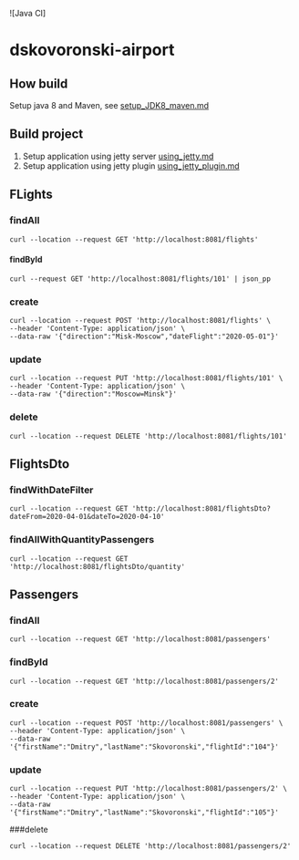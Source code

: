 ![Java CI]
# dskovoronski-airport

## How build
Setup java 8 and Maven, see [setup_JDK8_maven.md](documentation/setup_JDK8_maven.md "click") 
  
      
## Build project 
1. Setup application using jetty server [using_jetty.md](documentation/using_jetty.md "click")
2. Setup application using jetty plugin  [using_jetty_plugin.md](documentation/using_jetty_plugin.md "click")


## FLights

### findAll

```
curl --location --request GET 'http://localhost:8081/flights'
```

#### findById

```
curl --request GET 'http://localhost:8081/flights/101' | json_pp
```
### create

```
curl --location --request POST 'http://localhost:8081/flights' \
--header 'Content-Type: application/json' \
--data-raw '{"direction":"Misk-Moscow","dateFlight":"2020-05-01"}'
```

### update

```
curl --location --request PUT 'http://localhost:8081/flights/101' \
--header 'Content-Type: application/json' \
--data-raw '{"direction":"Moscow=Minsk"}'
```

### delete

```
curl --location --request DELETE 'http://localhost:8081/flights/101'
```

## FlightsDto

### findWithDateFilter

```
curl --location --request GET 'http://localhost:8081/flightsDto?dateFrom=2020-04-01&dateTo=2020-04-10'
```

### findAllWithQuantityPassengers

```
curl --location --request GET 'http://localhost:8081/flightsDto/quantity'
```

## Passengers

### findAll

```
curl --location --request GET 'http://localhost:8081/passengers'
```

### findById

```
curl --location --request GET 'http://localhost:8081/passengers/2'
```

### create

```
curl --location --request POST 'http://localhost:8081/passengers' \
--header 'Content-Type: application/json' \
--data-raw '{"firstName":"Dmitry","lastName":"Skovoronski","flightId":"104"}'
```

### update

```
curl --location --request PUT 'http://localhost:8081/passengers/2' \
--header 'Content-Type: application/json' \
--data-raw '{"firstName":"Dmitry","lastName":"Skovoronski","flightId":"105"}'
```

###delete

```
curl --location --request DELETE 'http://localhost:8081/passengers/2'
```

